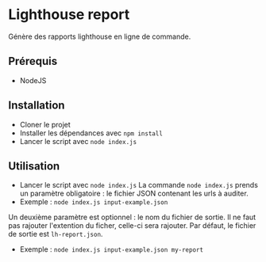 # Lighthouse report 
Génère des rapports lighthouse en ligne de commande. 


## Prérequis
- NodeJS

## Installation
- Cloner le projet
- Installer les dépendances avec `npm install`
- Lancer le script avec `node index.js`

## Utilisation
- Lancer le script avec `node index.js`
La commande `node index.js` prends un paramètre obligatoire : le fichier JSON contenant les urls à auditer.
- Exemple : `node index.js input-example.json`

Un deuxième paramètre est optionnel : le nom du fichier de sortie. Il ne faut pas rajouter l'extention du ficher, celle-ci sera rajouter.
Par défaut, le fichier de sortie est `lh-report.json`.
- Exemple : `node index.js input-example.json my-report`